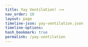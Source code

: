 ```yaml
---
title: Yay Ventilation! ⟿  
nav_order: 10
layout: page
timeline-json: yay-ventilation.json
timeline-options:
hash_bookmark: true
permalink: /yay-ventilation
---
```


